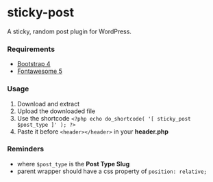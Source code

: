 # sticky-post
A sticky, random post plugin for WordPress.

### Requirements
* [Bootstrap 4](https://getbootstrap.com/)
* [Fontawesome 5](https://fontawesome.com/)

### Usage

1. Download and extract
2. Upload the downloaded file
3. Use the shortcode ```<?php echo do_shortcode( '[ sticky_post $post_type ]' ); ?>```
4. Paste it before ```<header></header>``` in your **header.php**

### Reminders
* where ``$post_type`` is the **Post Type Slug**
* parent wrapper should have a css property of 
```position: relative;```

